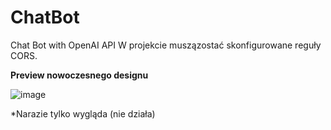 # ChatBot
Chat Bot with OpenAI API
W projekcie muszązostać skonfigurowane reguły CORS.

**Preview nowoczesnego designu**

![image](https://github.com/user-attachments/assets/4c58055c-7bfa-45d7-8c92-e22df83195b6)

*Narazie tylko wygląda (nie działa)
